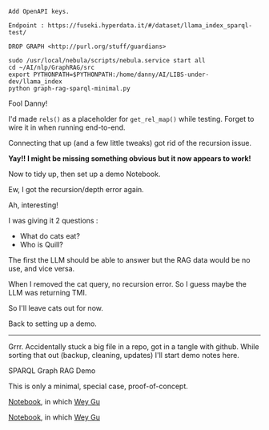 <!-- title: llama_index SPARQL Notes 14 -->

```
Add OpenAPI keys.

Endpoint : https://fuseki.hyperdata.it/#/dataset/llama_index_sparql-test/

DROP GRAPH <http://purl.org/stuff/guardians>

sudo /usr/local/nebula/scripts/nebula.service start all
cd ~/AI/nlp/GraphRAG/src
export PYTHONPATH=$PYTHONPATH:/home/danny/AI/LIBS-under-dev/llama_index
python graph-rag-sparql-minimal.py
```

Fool Danny!

I'd made `rels()` as a placeholder for `get_rel_map()` while testing. Forget to wire it in when running end-to-end.

Connecting that up (and a few little tweaks) got rid of the recursion issue.

**Yay!! I might be missing something obvious but it now appears to work!**

Now to tidy up, then set up a demo Notebook.

Ew, I got the recursion/depth error again.

Ah, interesting!

I was giving it 2 questions :

- What do cats eat?
- Who is Quill?

The first the LLM should be able to answer but the RAG data would be no use, and vice versa.

When I removed the cat query, no recursion error. So I guess maybe the LLM was returning TMI.

So I'll leave cats out for now.

Back to setting up a demo.

---

Grrr. Accidentally stuck a big file in a repo, got in a tangle with github. While sorting that out (backup, cleaning, updates) I'll start demo notes here.

SPARQL Graph RAG Demo

This is only a minimal, special case, proof-of-concept.

[Notebook](https://www.siwei.io/en/demos/graph-rag/), in which [Wey Gu](https://siwei.io/en/)

[Notebook](https://www.siwei.io/en/demos/graph-rag/), in which [Wey Gu](https://siwei.io/en/)
